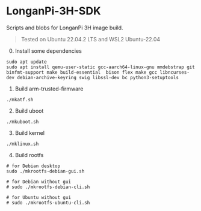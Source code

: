 # LonganPi-3H-SDK
Scripts and blobs for LonganPi 3H image build.
> Tested on Ubuntu 22.04.2 LTS and WSL2 Ubuntu-22.04

0. Install some dependencies
```shell
sudo apt update
sudo apt install qemu-user-static gcc-aarch64-linux-gnu mmdebstrap git binfmt-support make build-essential  bison flex make gcc libncurses-dev debian-archive-keyring swig libssl-dev bc python3-setuptools
```

1. Build arm-trusted-firmware
```shell
./mkatf.sh
```

2. Build uboot
```shell
./mkuboot.sh
```

3. Build kernel
```shell
./mklinux.sh
```

4. Build rootfs

```shell
# for Debian desktop
sudo ./mkrootfs-debian-gui.sh

# for Debian without gui
# sudo ./mkrootfs-debian-cli.sh

# for Ubuntu without gui
# sudo ./mkrootfs-ubuntu-cli.sh
```

